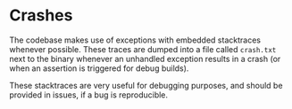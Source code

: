 # Crashes

The codebase makes use of exceptions with embedded stacktraces whenever possible. These traces are dumped into a file called `crash.txt` next to the binary whenever an unhandled exception results in a crash (or when an assertion is triggered for debug builds).

These stacktraces are very useful for debugging purposes, and should be provided in issues, if a bug is reproducible.
